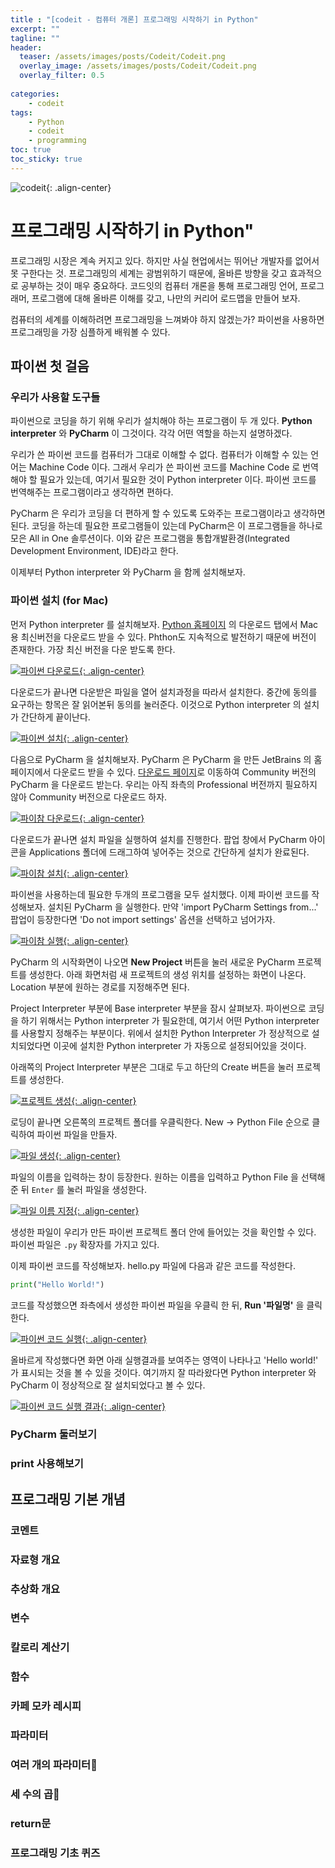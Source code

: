 ```yaml
---
title : "[codeit - 컴퓨터 개론] 프로그래밍 시작하기 in Python"
excerpt: ""
tagline: ""
header:
  teaser: /assets/images/posts/Codeit/Codeit.png
  overlay_image: /assets/images/posts/Codeit/Codeit.png
  overlay_filter: 0.5
  
categories:
    - codeit
tags:
    - Python
    - codeit
    - programming
toc: true
toc_sticky: true
---
```


![codeit](/assets/images/posts/Codeit/Codeit.png){: .align-center}

# 프로그래밍 시작하기 in Python"

프로그래밍 시장은 계속 커지고 있다. 하지만 사실 현업에서는 뛰어난 개발자를 없어서 못 구한다는 것. 프로그래밍의 세계는 광범위하기 때문에, 올바른 방향을 갖고 효과적으로 공부하는 것이 매우 중요하다. 코드잇의 컴퓨터 개론을 통해 프로그래밍 언어, 프로그래머, 프로그램에 대해 올바른 이해를 갖고, 나만의 커리어 로드맵을 만들어 보자.

컴퓨터의 세계를 이해하려면 프로그래밍을 느껴봐야 하지 않겠는가? 파이썬을 사용하면 프로그래밍을 가장 심플하게 배워볼 수 있다.

## 파이썬 첫 걸음

### 우리가 사용할 도구들

파이썬으로 코딩을 하기 위해 우리가 설치해야 하는 프로그램이 두 개 있다. **Python interpreter** 와 **PyCharm** 이 그것이다. 각각 어떤 역할을 하는지 설명하겠다.

우리가 쓴 파이썬 코드를 컴퓨터가 그대로 이해할 수 없다. 컴퓨터가 이해할 수 있는 언어는 Machine Code 이다. 그래서 우리가 쓴 파이썬 코드를 Machine Code 로 번역해야 할 필요가 있는데, 여기서 필요한 것이 Python interpreter 이다. 파이썬 코드를 번역해주는 프로그램이라고 생각하면 편하다. 

PyCharm 은 우리가 코딩을 더 편하게 할 수 있도록 도와주는 프로그램이라고 생각하면 된다. 코딩을 하는데 필요한 프로그램들이 있는데 PyCharm은 이 프로그램들을 하나로 모은 All in One 솔루션이다. 이와 같은 프로그램을 통합개발환경(Integrated Development Environment, IDE)라고 한다. 

이제부터 Python interpreter 와 PyCharm 을 함께 설치해보자.

### 파이썬 설치 (for Mac)

먼저 Python interpreter 를 설치해보자. [Python 홈페이지](https://www.python.org/) 의 다운로드 탭에서 Mac용 최신버전을 다운로드 받을 수 있다. Phthon도 지속적으로 발전하기 때문에 버전이 존재한다. 가장 최신 버전을 다운 받도록 한다.

[![파이썬 다운로드](/assets/images/posts/Codeit/2020-11-22-1/1.png){: .align-center}](/assets/images/posts/Codeit/2020-11-22-1/1.png)

다운로드가 끝나면 다운받은 파일을 열어 설치과정을 따라서 설치한다. 중간에 동의를 요구하는 항목은 잘 읽어본뒤 동의를 눌러준다. 이것으로 Python interpreter 의 설치가 간단하게 끝이난다.

[![파이썬 설치](/assets/images/posts/Codeit/2020-11-22-1/2.png){: .align-center}](/assets/images/posts/Codeit/2020-11-22-1/2.png)

다음으로 PyCharm 을 설치해보자. PyCharm 은 PyCharm 을 만든 JetBrains 의 홈페이지에서 다운로드 받을 수 있다. [다운로드 페이지](https://www.jetbrains.com/ko-kr/pycharm/download/#section=mac)로 이동하여 Community 버전의 PyCharm 을 다운로드 받는다. 우리는 아직 좌측의 Professional 버전까지 필요하지 않아 Community 버전으로 다운로드 하자.
 
[![파이참 다운로드](/assets/images/posts/Codeit/2020-11-22-1/3.png){: .align-center}](/assets/images/posts/Codeit/2020-11-22-1/3.png)

다운로드가 끝나면 설치 파일을 실행하여 설치를 진행한다. 팝업 창에서 PyCharm 아이콘을 Applications 폴더에 드래그하여 넣어주는 것으로 간단하게 설치가 완료된다. 

[![파이참 설치](/assets/images/posts/Codeit/2020-11-22-1/4.png){: .align-center}](/assets/images/posts/Codeit/2020-11-22-1/4.png)

파이썬을 사용하는데 필요한 두개의 프로그램을 모두 설치했다. 이제 파이썬 코드를 작성해보자. 설치된 PyCharm 을 실행한다. 만약 'import PyCharm Settings from...' 팝업이 등장한다면 'Do not import settings' 옵션을 선택하고 넘어가자. 

[![파이참 실행](/assets/images/posts/Codeit/2020-11-22-1/5.png){: .align-center}](/assets/images/posts/Codeit/2020-11-22-1/5.png)

PyCharm 의 시작화면이 나오면 **New Project** 버튼을 눌러 새로운 PyCharm 프로젝트를 생성한다. 아래 화면처럼 새 프로젝트의 생성 위치를 설정하는 화면이 나온다. Location 부분에 원하는 경로를 지정해주면 된다.

Project Interpreter 부분에 Base interpreter 부분을 잠시 살펴보자. 파이썬으로 코딩을 하기 위해서는 Python interpreter 가 필요한데, 여기서 어떤 Python interpreter 를 사용할지 정해주는 부분이다. 위에서 설치한 Python Interpreter 가 정상적으로 설치되었다면 이곳에 설치한 Python interpreter 가 자동으로 설정되어있을 것이다.

아래쪽의 Project Interpreter 부분은 그대로 두고 하단의 Create 버튼을 눌러 프로젝트를 생성한다.

[![프로젝트 생성](/assets/images/posts/Codeit/2020-11-22-1/6.png){: .align-center}](/assets/images/posts/Codeit/2020-11-22-1/6.png)

로딩이 끝나면 오른쪽의 프로젝트 폴더를 우클릭한다. New → Python File 순으로 클릭하여 파이썬 파일을 만들자.

[![파일 생성](/assets/images/posts/Codeit/2020-11-22-1/7.png){: .align-center}](/assets/images/posts/Codeit/2020-11-22-1/7.png)

파일의 이름을 입력하는 창이 등장한다. 원하는 이름을 입력하고 Python File 을 선택해준 뒤 `Enter` 를 눌러 파일을 생성한다. 

[![파일 이름 지정](/assets/images/posts/Codeit/2020-11-22-1/8.png){: .align-center}](/assets/images/posts/Codeit/2020-11-22-1/8.png)

생성한 파일이 우리가 만든 파이썬 프로젝트 폴더 안에 들어있는 것을 확인할 수 있다. 파이썬 파일은 `.py` 확장자를 가지고 있다. 

이제 파이썬 코드를 작성해보자. hello.py 파일에 다음과 같은 코드를 작성한다.

```python
print("Hello World!")
```

코드를 작성했으면 좌측에서 생성한 파이썬 파일을 우클릭 한 뒤, **Run '파일명'** 을 클릭한다.

[![파이썬 코드 실행](/assets/images/posts/Codeit/2020-11-22-1/9.png){: .align-center}](/assets/images/posts/Codeit/2020-11-22-1/9.png)

올바르게 작성했다면 화면 아래 실행결과를 보여주는 영역이 나타나고 'Hello world!' 가 표시되는 것을 볼 수 있을 것이다. 여기까지 잘 따라왔다면 Python interpreter 와 PyCharm 이 정상적으로 잘 설치되었다고 볼 수 있다.

[![파이썬 코드 실행 결과](/assets/images/posts/Codeit/2020-11-22-1/10.png){: .align-center}](/assets/images/posts/Codeit/2020-11-22-1/10.png)

### PyCharm 둘러보기

### print 사용해보기

## 프로그래밍 기본 개념

### 코멘트

### 자료형 개요

### 추상화 개요

### 변수

### 칼로리 계산기

### 함수

### 카페 모카 레시피

### 파라미터

### 여러 개의 파라미터

### 세 수의 곱

### return문

### 프로그래밍 기초 퀴즈